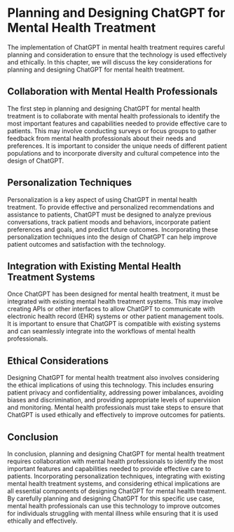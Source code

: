 Planning and Designing ChatGPT for Mental Health Treatment
===========================================================================================================================

The implementation of ChatGPT in mental health treatment requires careful planning and consideration to ensure that the technology is used effectively and ethically. In this chapter, we will discuss the key considerations for planning and designing ChatGPT for mental health treatment.

Collaboration with Mental Health Professionals
----------------------------------------------

The first step in planning and designing ChatGPT for mental health treatment is to collaborate with mental health professionals to identify the most important features and capabilities needed to provide effective care to patients. This may involve conducting surveys or focus groups to gather feedback from mental health professionals about their needs and preferences. It is important to consider the unique needs of different patient populations and to incorporate diversity and cultural competence into the design of ChatGPT.

Personalization Techniques
--------------------------

Personalization is a key aspect of using ChatGPT in mental health treatment. To provide effective and personalized recommendations and assistance to patients, ChatGPT must be designed to analyze previous conversations, track patient moods and behaviors, incorporate patient preferences and goals, and predict future outcomes. Incorporating these personalization techniques into the design of ChatGPT can help improve patient outcomes and satisfaction with the technology.

Integration with Existing Mental Health Treatment Systems
---------------------------------------------------------

Once ChatGPT has been designed for mental health treatment, it must be integrated with existing mental health treatment systems. This may involve creating APIs or other interfaces to allow ChatGPT to communicate with electronic health record (EHR) systems or other patient management tools. It is important to ensure that ChatGPT is compatible with existing systems and can seamlessly integrate into the workflows of mental health professionals.

Ethical Considerations
----------------------

Designing ChatGPT for mental health treatment also involves considering the ethical implications of using this technology. This includes ensuring patient privacy and confidentiality, addressing power imbalances, avoiding biases and discrimination, and providing appropriate levels of supervision and monitoring. Mental health professionals must take steps to ensure that ChatGPT is used ethically and effectively to improve outcomes for patients.

Conclusion
----------

In conclusion, planning and designing ChatGPT for mental health treatment requires collaboration with mental health professionals to identify the most important features and capabilities needed to provide effective care to patients. Incorporating personalization techniques, integrating with existing mental health treatment systems, and considering ethical implications are all essential components of designing ChatGPT for mental health treatment. By carefully planning and designing ChatGPT for this specific use case, mental health professionals can use this technology to improve outcomes for individuals struggling with mental illness while ensuring that it is used ethically and effectively.
